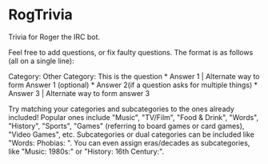 # RogTrivia
Trivia for Roger the IRC bot.

Feel free to add questions, or fix faulty questions. The format is as follows (all on a single line):

Category: Other Category: This is the question * Answer 1 | Alternate way to form Answer 1 (optional) * Answer 2(if a question asks for multiple things) * Answer 3 | Alternate way to form answer 3

Try matching your categories and subcategories to the ones already included! Popular ones include "Music", "TV/Film", "Food & Drink", "Words", "History", "Sports", "Games" (referring to board games or card games), "Video Games", etc. Subcategories or dual categories can be included like "Words: Phobias: ".
You can even assign eras/decades as subcategories, like "Music: 1980s:" or "History: 16th Century:".
